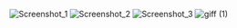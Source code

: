 ![Screenshot_1](https://github.com/user-attachments/assets/de49b986-3895-45e1-84f4-44cfd5e4e812)
![Screenshot_2](https://github.com/user-attachments/assets/c5aa8a14-7f8c-4761-bf00-85dc53d917c3)
![Screenshot_3](https://github.com/user-attachments/assets/5b1a2c45-2adf-4b9f-a1b7-21a272065572)
![giff (1)](https://github.com/user-attachments/assets/d685ec8f-3b29-4811-bfa9-45242ecc6973)
